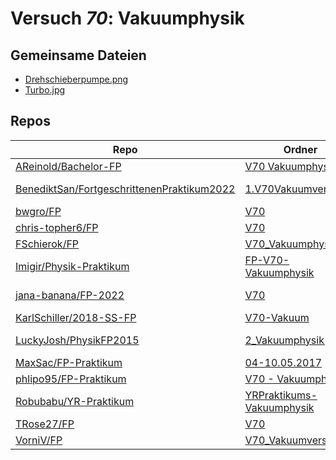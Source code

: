 # Versuch *70*: Vakuumphysik

## Gemeinsame Dateien
- [Drehschieberpumpe.png](https://raw.githubusercontent.com/jana-banana/FP-2022/main/V70/bilder/Drehschieberpumpe.png)
- [Turbo.jpg](https://raw.githubusercontent.com/MaxSac/FP-Praktikum/master/04-10.05.2017/picture/Turbo.jpg)

## Repos

|                                              Repo                                              |                                                                   Ordner                                                                    |                                                                                                                                                                                                                                   PDFs                                                                                                                                                                                                                                    |
|------------------------------------------------------------------------------------------------|---------------------------------------------------------------------------------------------------------------------------------------------|---------------------------------------------------------------------------------------------------------------------------------------------------------------------------------------------------------------------------------------------------------------------------------------------------------------------------------------------------------------------------------------------------------------------------------------------------------------------------|
|[AReinold/Bachelor-FP](../repo/AReinold/Bachelor-FP)                                            |[V70 Vakuumphysik](https://github.com/AReinold/Bachelor-FP/tree/master/V70%20Vakuumphysik)                                                   |–                                                                                                                                                                                                                                                                                                                                                                                                                                                                          |
|[BenediktSan/FortgeschrittenenPraktikum2022](../repo/BenediktSan/FortgeschrittenenPraktikum2022)|[1.V70Vakuumversuche](https://github.com/BenediktSan/FortgeschrittenenPraktikum2022/tree/master/Versuche%20Semester%20VI/1.V70Vakuumversuche)|[Protokoll_V70.pdf](https://docs.google.com/viewer?url=https://raw.githubusercontent.com/BenediktSan/FortgeschrittenenPraktikum2022/master/Versuche%20Semester%20VI/1.V70Vakuumversuche/Protokoll_V70.pdf)<br/>[Versuchsbeschreibung_Vakuumversuch_V70.pdf](https://docs.google.com/viewer?url=https://raw.githubusercontent.com/BenediktSan/FortgeschrittenenPraktikum2022/master/Versuche%20Semester%20VI/1.V70Vakuumversuche/Versuchsbeschreibung_Vakuumversuch_V70.pdf)|
|[bwgro/FP](../repo/bwgro/FP)                                                                    |[V70](https://github.com/bwgro/FP/tree/main/V70)                                                                                             |[V70_korrektur.pdf](https://docs.google.com/viewer?url=https://raw.githubusercontent.com/bwgro/FP/main/V70/V70_korrektur.pdf)                                                                                                                                                                                                                                                                                                                                              |
|[chris-topher6/FP](../repo/chris-topher6/FP)                                                    |[V70](https://github.com/chris-topher6/FP/tree/master/V70)                                                                                   |–                                                                                                                                                                                                                                                                                                                                                                                                                                                                          |
|[FSchierok/FP](../repo/FSchierok/FP)                                                            |[V70_Vakuumphysik](https://github.com/FSchierok/FP/tree/master/V70_Vakuumphysik)                                                             |–                                                                                                                                                                                                                                                                                                                                                                                                                                                                          |
|[Imigir/Physik-Praktikum](../repo/Imigir/Physik-Praktikum)                                      |[FP-V70-Vakuumphysik](https://github.com/Imigir/Physik-Praktikum/tree/master/FP-V70-Vakuumphysik)                                            |[FP-V70w.pdf](https://docs.google.com/viewer?url=https://raw.githubusercontent.com/NicoWeio/awesome-ap-pdfs/main/Imigir%E2%88%95Physik-Praktikum/70/FP-V70w.pdf) \*                                                                                                                                                                                                                                                                                                        |
|[jana-banana/FP-2022](../repo/jana-banana/FP-2022)                                              |[V70](https://github.com/jana-banana/FP-2022/tree/main/V70)                                                                                  |[V70_Abtestat.pdf](https://docs.google.com/viewer?url=https://raw.githubusercontent.com/jana-banana/FP-2022/main/V70/build/V70_Abtestat.pdf)<br/>[Vakuumverusche_FPBaGruppe2_Korrektur.pdf](https://docs.google.com/viewer?url=https://raw.githubusercontent.com/jana-banana/FP-2022/main/V70/build/Vakuumverusche_FPBaGruppe2_Korrektur.pdf)                                                                                                                              |
|[KarlSchiller/2018-SS-FP](../repo/KarlSchiller/2018-SS-FP)                                      |[V70-Vakuum](https://github.com/KarlSchiller/2018-SS-FP/tree/master/V70-Vakuum)                                                              |–                                                                                                                                                                                                                                                                                                                                                                                                                                                                          |
|[LuckyJosh/PhysikFP2015](../repo/LuckyJosh/PhysikFP2015)                                        |[2_Vakuumphysik[X]](https://github.com/LuckyJosh/PhysikFP2015/tree/master/2_Vakuumphysik%5BX%5D)                                             |[Protokoll_Messwerte.pdf](https://docs.google.com/viewer?url=https://raw.githubusercontent.com/LuckyJosh/PhysikFP2015/master/2_Vakuumphysik%5BX%5D/Protokoll_Messwerte.pdf)<br/>[V70_150527_Luckey_Wollenberg_Kor1.pdf](https://docs.google.com/viewer?url=https://raw.githubusercontent.com/LuckyJosh/PhysikFP2015/master/2_Vakuumphysik%5BX%5D/V70_150527_Luckey_Wollenberg_Kor1.pdf)                                                                                    |
|[MaxSac/FP-Praktikum](../repo/MaxSac/FP-Praktikum)                                              |[04-10.05.2017](https://github.com/MaxSac/FP-Praktikum/tree/master/04-10.05.2017)                                                            |–                                                                                                                                                                                                                                                                                                                                                                                                                                                                          |
|[phlipo95/FP-Praktikum](../repo/phlipo95/FP-Praktikum)                                          |[V70 - Vakuumphysik](https://github.com/phlipo95/FP-Praktikum/tree/master/V70%20-%20Vakuumphysik)                                            |–                                                                                                                                                                                                                                                                                                                                                                                                                                                                          |
|[Robubabu/YR-Praktikum](../repo/Robubabu/YR-Praktikum)                                          |[YRPraktikums-Vakuumphysik](https://github.com/Robubabu/YR-Praktikum/tree/master/YRPraktikums-Vakuumphysik)                                  |–                                                                                                                                                                                                                                                                                                                                                                                                                                                                          |
|[TRose27/FP](../repo/TRose27/FP)                                                                |[V70](https://github.com/TRose27/FP/tree/master/V70)                                                                                         |–                                                                                                                                                                                                                                                                                                                                                                                                                                                                          |
|[VorniV/FP](../repo/VorniV/FP)                                                                  |[V70_Vakuumversuch](https://github.com/VorniV/FP/tree/main/V70_Vakuumversuch)                                                                |[main.pdf](https://docs.google.com/viewer?url=https://raw.githubusercontent.com/VorniV/FP/main/V70_Vakuumversuch/build/main.pdf)                                                                                                                                                                                                                                                                                                                                           |
